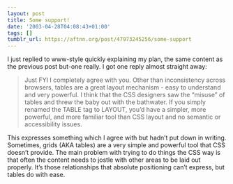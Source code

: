 ```yaml
---
layout: post
title: Some support!
date: '2003-04-28T04:08:43+01:00'
tags: []
tumblr_url: https://aftnn.org/post/47973245256/some-support
---
```

<p>I just replied to www-style quickly explaining my plan, the same content as the previous post but-one really. I got one reply almost straight away:</p>
<blockquote>Just FYI I completely agree with you.  Other than inconsistency across browsers, tables are a great layout mechanism - easy to understand and very powerful.  I think that the CSS designers saw the &ldquo;misuse&rdquo; of tables and threw the baby out with the bathwater.  If you simply renamed the TABLE tag to
LAYOUT, you&rsquo;d have a simpler, more powerful, and more familiar tool than CSS layout and no semantic or accessibility issues.</blockquote>
<p>This expresses something which I agree with but hadn&rsquo;t put down in writing. Sometimes, grids (AKA tables) are a very simple and powerful tool that CSS doesn&rsquo;t provide. The main problem with trying to do things the CSS way is that often the content needs to jostle with other areas to be laid out properly. It&rsquo;s those relationships that absolute positioning can&rsquo;t express, but tables do with ease.</p>
